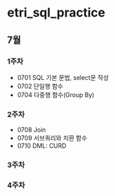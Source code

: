 # etri_sql_practice
## 7월
### 1주차
* 0701 SQL 기본 문법, select문 작성
* 0702 단일행 함수
* 0704 다중행 함수(Group By)
### 2주차
* 0708 Join
* 0709 서브쿼리와 치환 함수
* 0710 DML: CURD
### 3주차
### 4주차
